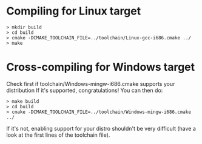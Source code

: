 Compiling for Linux target 
==========================

 ```shell
 > mkdir build
 > cd build
 > cmake -DCMAKE_TOOLCHAIN_FILE=../toolchain/Linux-gcc-i686.cmake ../
 > make
 ```

Cross-compiling for Windows target
==================================

Check first if toolchain/Windows-mingw-i686.cmake supports your distribution
If it's supported, congratulations! You can then do:

 ```shell
 > make build
 > cd build
 > cmake -DCMAKE_TOOLCHAIN_FILE=../toolchain/Windows-mingw-i686.cmake ../
 ```

If it's not, enabling support for your distro shouldn't be very difficult
(have a look at the first lines of the toolchain file).

